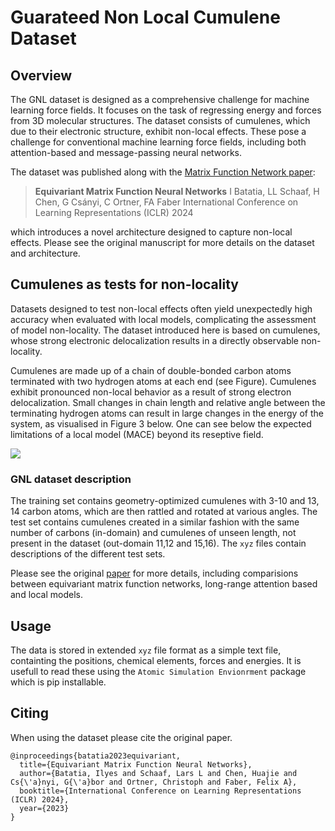 # Guarateed Non Local Cumulene Dataset


## Overview

The GNL dataset is designed as a comprehensive challenge for machine learning force fields. It focuses on the task of regressing energy and forces from 3D molecular structures. The dataset consists of cumulenes, which due to their electronic structure, exhibit non-local effects. These pose a challenge for conventional machine learning force fields, including both attention-based and message-passing neural networks.

The dataset was published along with the [Matrix Function Network paper](https://arxiv.org/abs/2310.10434):

> **Equivariant Matrix Function Neural Networks**
> I Batatia, LL Schaaf, H Chen, G Csányi, C Ortner, FA Faber
International Conference on Learning Representations (ICLR) 2024

 which introduces a novel architecture designed to capture non-local effects. Please see the original manuscript for more details on the dataset and architecture. 

## Cumulenes as tests for non-locality

Datasets designed to test non-local effects often yield unexpectedly high accuracy when evaluated with local models, complicating the assessment of model non-locality. The dataset introduced here is based on cumulenes, whose strong electronic delocalization results in a directly observable non-locality. 

Cumulenes are made up of a chain of double-bonded carbon atoms terminated with two hydrogen atoms at each end (see Figure). Cumulenes exhibit pronounced non-local behavior as a result of strong electron delocalization.  Small changes in chain length and relative angle between the terminating hydrogen atoms can result in large changes in the energy of the system, as visualised in Figure 3 below. One can see below the expected limitations of a local model (MACE) beyond its reseptive field. 

![](Cumulene-MFN-results.png)


### GNL dataset description

The training set contains geometry-optimized cumulenes with 3-10 and 13, 14 carbon atoms, which are then rattled and rotated at various angles. The test set contains cumulenes created in a similar fashion with the same number of carbons (in-domain) and cumulenes of unseen length, not present in the dataset (out-domain 11,12 and 15,16). The `xyz` files contain descriptions of the different test sets. 

Please see the original [paper](https://arxiv.org/abs/2310.10434) for more details, including comparisions between equivariant matrix function networks, long-range attention based and local models. 

## Usage
The data is stored in extended `xyz` file format as a simple text file, containting the positions, chemical elements, forces and energies. It is usefull to read these using the `Atomic Simulation Envionrment` package which is pip installable. 

## Citing

When using the dataset please cite the original paper. 
```
@inproceedings{batatia2023equivariant,
  title={Equivariant Matrix Function Neural Networks},
  author={Batatia, Ilyes and Schaaf, Lars L and Chen, Huajie and Cs{\'a}nyi, G{\'a}bor and Ortner, Christoph and Faber, Felix A},
  booktitle={International Conference on Learning Representations (ICLR) 2024},
  year={2023}
}
```
